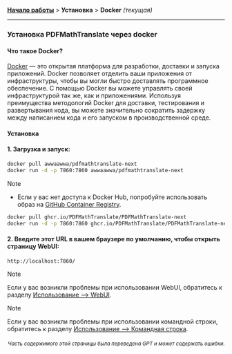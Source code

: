 [**Начало работы**](./getting-started.md) > **Установка** > **Docker** _(текущая)_

---

### Установка PDFMathTranslate через docker

#### Что такое Docker?

[Docker](https://docs.docker.com/get-started/docker-overview/) — это открытая платформа для разработки, доставки и запуска приложений. Docker позволяет отделить ваши приложения от инфраструктуры, чтобы вы могли быстро доставлять программное обеспечение. С помощью Docker вы можете управлять своей инфраструктурой так же, как и приложениями. Используя преимущества методологий Docker для доставки, тестирования и развертывания кода, вы можете значительно сократить задержку между написанием кода и его запуском в производственной среде.

#### Установка

<h4>1. Загрузка и запуск:</h4>

```bash
docker pull awwaawwa/pdfmathtranslate-next
docker run -d -p 7860:7860 awwaawwa/pdfmathtranslate-next
```

> [!NOTE]
> 
> - Если у вас нет доступа к Docker Hub, попробуйте использовать образ на [GitHub Container Registry](https://github.com/PDFMathTranslate/PDFMathTranslate-next/pkgs/container/pdfmathtranslate).
> 
> ```bash
> docker pull ghcr.io/PDFMathTranslate/PDFMathTranslate-next
> docker run -d -p 7860:7860 ghcr.io/PDFMathTranslate/PDFMathTranslate-next
> ```

<h4>2. Введите этот URL в вашем браузере по умолчанию, чтобы открыть страницу WebUI:</h4>

```
http://localhost:7860/
```

> [!NOTE]
> Если у вас возникли проблемы при использовании WebUI, обратитесь к разделу [Использование --> WebUI](./USAGE_webui.md).

> [!NOTE]
> Если у вас возникли проблемы при использовании командной строки, обратитесь к разделу [Использование --> Командная строка](./USAGE_commandline.md).
<!-- 
#### For docker deployment on cloud service:

<div>
<a href="https://www.heroku.com/deploy?template=https://github.com/PDFMathTranslate/PDFMathTranslate-next">
  <img src="https://www.herokucdn.com/deploy/button.svg" alt="Deploy" height="26"></a>
<a href="https://render.com/deploy">
  <img src="https://render.com/images/deploy-to-render-button.svg" alt="Deploy to Koyeb" height="26"></a>
<a href="https://zeabur.com/templates/5FQIGX?referralCode=reycn">
  <img src="https://zeabur.com/button.svg" alt="Deploy on Zeabur" height="26"></a>
<a href="https://app.koyeb.com/deploy?type=git&builder=buildpack&repository=github.com/PDFMathTranslate/PDFMathTranslate-next&branch=main&name=pdf-math-translate">
  <img src="https://www.koyeb.com/static/images/deploy/button.svg" alt="Deploy to Koyeb" height="26"></a>
</div>

-->

<div align="right"> 
<h6><small>Часть содержимого этой страницы была переведена GPT и может содержать ошибки.</small></h6>
